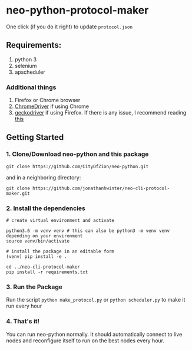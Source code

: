 # neo-python-protocol-maker

One click (if you do it right) to update `protocol.json`

## Requirements:
1. python 3
2. selenium
3. apscheduler

### Additional things
1. Firefox or Chrome browser 
2. [ChromeDriver](https://sites.google.com/a/chromium.org/chromedriver/) if using Chrome
3. [geckodriver](https://github.com/mozilla/geckodriver/releases) if using Firefox. If there is any issue, I recommend reading [this](https://stackoverflow.com/questions/40208051/selenium-using-python-geckodriver-executable-needs-to-be-in-path)

## Getting Started
### 1. Clone/Download neo-python and this package
`git clone https://github.com/CityOfZion/neo-python.git` 

and in a neighboring directory:

`git clone https://github.com/jonathanhwinter/neo-cli-protocol-maker.git`

### 2. Install the dependencies
```
# create virtual environment and activate

python3.6 -m venv venv # this can also be python3 -m venv venv depending on your environment
source venv/bin/activate

# install the package in an editable form
(venv) pip install -e .
```

```
cd ../neo-cli-protocol-maker
pip install -r requirements.txt
```

### 3. Run the Package
Run the script `python make_protocol.py` or `python scheduler.py` to make it run every hour

### 4. That's it!
You can run neo-python normally. It should automatically connect to live nodes and 
reconfigure itself to run on the best nodes every hour.
